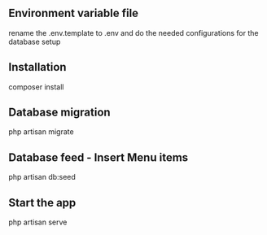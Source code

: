 
## Environment variable file
rename the .env.template to .env and do the needed configurations for the database setup

## Installation
composer install

## Database migration
php artisan migrate

## Database feed - Insert Menu items
php artisan db:seed

## Start the app
php artisan serve


